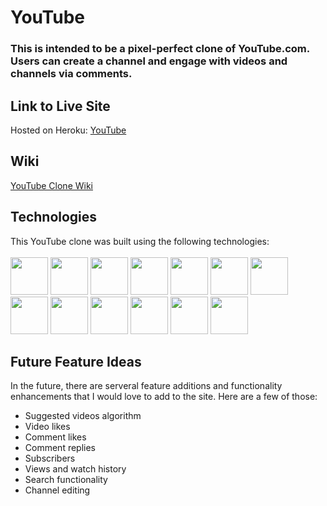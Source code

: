 # YouTube

### This is intended to be a pixel-perfect clone of YouTube.com. Users can create a channel and engage with videos and channels via comments.

## Link to Live Site

Hosted on Heroku: [YouTube](https://youtube-clone-nick-esqueda.herokuapp.com/)

## Wiki
[YouTube Clone Wiki](https://github.com/nick-esqueda/YouTube/wiki)



## Technologies

This YouTube clone was built using the following technologies:
<br>
<br>
<img src="https://cdn.jsdelivr.net/gh/devicons/devicon/icons/python/python-original-wordmark.svg" style="width:60px;" />
<img src="https://cdn.jsdelivr.net/gh/devicons/devicon/icons/react/react-original-wordmark.svg" style="width:60px;" />
<img src="https://cdn.jsdelivr.net/gh/devicons/devicon/icons/redux/redux-original.svg" style="width:60px;" />
<img src="https://cdn.jsdelivr.net/gh/devicons/devicon/icons/flask/flask-original.svg" style="width:60px;" />
<img src="https://cdn.jsdelivr.net/gh/devicons/devicon/icons/postgresql/postgresql-original-wordmark.svg" style="width:60px;" />
<img src="https://cdn.jsdelivr.net/gh/devicons/devicon/icons/sqlalchemy/sqlalchemy-original.svg" style="width:60px;" />
<img src="https://cdn.jsdelivr.net/gh/devicons/devicon/icons/amazonwebservices/amazonwebservices-original-wordmark.svg" style="width:60px;" />
<img src="https://cdn.jsdelivr.net/gh/devicons/devicon/icons/html5/html5-plain-wordmark.svg" style="width:60px;" />
<img src="https://cdn.jsdelivr.net/gh/devicons/devicon/icons/css3/css3-plain-wordmark.svg" style="width:60px;" />
<img src="https://cdn.jsdelivr.net/gh/devicons/devicon/icons/git/git-original.svg" style="width:60px;" />
<img src="https://cdn.jsdelivr.net/gh/devicons/devicon/icons/vscode/vscode-original-wordmark.svg" style="width:60px;" />
<img src="https://cdn.jsdelivr.net/gh/devicons/devicon/icons/heroku/heroku-plain-wordmark.svg" style="width:60px;" />
<img src="https://cdn.jsdelivr.net/gh/devicons/devicon/icons/docker/docker-plain-wordmark.svg" style="width:60px;" />


## Future Feature Ideas
In the future, there are serveral feature additions and functionality enhancements that I would love to add to the site. Here are a few of those:
* Suggested videos algorithm
* Video likes
* Comment likes
* Comment replies
* Subscribers
* Views and watch history
* Search functionality
* Channel editing
